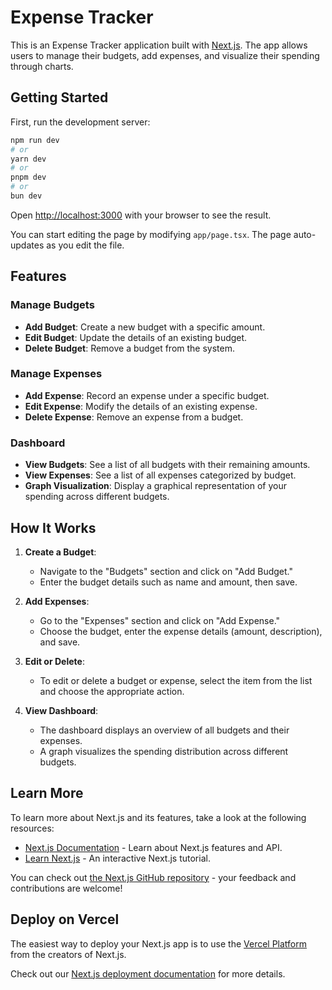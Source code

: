 

# Expense Tracker

This is an Expense Tracker application built with [Next.js](https://nextjs.org/). The app allows users to manage their budgets, add expenses, and visualize their spending through charts.

## Getting Started

First, run the development server:

```bash
npm run dev
# or
yarn dev
# or
pnpm dev
# or
bun dev
```

Open [http://localhost:3000](http://localhost:3000) with your browser to see the result.

You can start editing the page by modifying `app/page.tsx`. The page auto-updates as you edit the file.

## Features

### Manage Budgets
- **Add Budget**: Create a new budget with a specific amount.
- **Edit Budget**: Update the details of an existing budget.
- **Delete Budget**: Remove a budget from the system.

### Manage Expenses
- **Add Expense**: Record an expense under a specific budget.
- **Edit Expense**: Modify the details of an existing expense.
- **Delete Expense**: Remove an expense from a budget.

### Dashboard
- **View Budgets**: See a list of all budgets with their remaining amounts.
- **View Expenses**: See a list of all expenses categorized by budget.
- **Graph Visualization**: Display a graphical representation of your spending across different budgets.

## How It Works

1. **Create a Budget**:
   - Navigate to the "Budgets" section and click on "Add Budget."
   - Enter the budget details such as name and amount, then save.

2. **Add Expenses**:
   - Go to the "Expenses" section and click on "Add Expense."
   - Choose the budget, enter the expense details (amount, description), and save.

3. **Edit or Delete**:
   - To edit or delete a budget or expense, select the item from the list and choose the appropriate action.

4. **View Dashboard**:
   - The dashboard displays an overview of all budgets and their expenses.
   - A graph visualizes the spending distribution across different budgets.

## Learn More

To learn more about Next.js and its features, take a look at the following resources:

- [Next.js Documentation](https://nextjs.org/docs) - Learn about Next.js features and API.
- [Learn Next.js](https://nextjs.org/learn) - An interactive Next.js tutorial.

You can check out [the Next.js GitHub repository](https://github.com/vercel/next.js/) - your feedback and contributions are welcome!

## Deploy on Vercel

The easiest way to deploy your Next.js app is to use the [Vercel Platform](https://vercel.com/new?utm_medium=default-template&filter=next.js&utm_source=create-next-app&utm_campaign=create-next-app-readme) from the creators of Next.js.

Check out our [Next.js deployment documentation](https://nextjs.org/docs/deployment) for more details.

